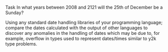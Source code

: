 Task
In what years between 2008 and 2121 will the 25th of December be a Sunday?

Using any standard date handling libraries of your programming language; compare the dates calculated with the output of other languages to discover any anomalies in the handling of dates which may be due to, for example, overflow in types used to represent dates/times similar to   y2k   type problems.